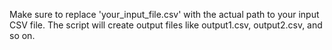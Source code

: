 Make sure to replace 'your_input_file.csv' with the actual path to your input CSV file. The script will create output files like output1.csv, output2.csv, and so on.
